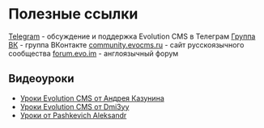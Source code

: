 # Полезные ссылки

[Telegram](https://t.me/evo_cms) - обсуждение и поддержка Evolution CMS в Телеграм
[Группа ВК](https://vk.com/evolutioncms) - группа ВКонтакте
[community.evocms.ru](https://community.evocms.ru/) - сайт русскоязычного сообщества
[forum.evo.im](https://forum.evo.im/) - англоязычный форум

## Видеоуроки

- [Уроки Evolution CMS от Андрея Казунина](https://www.youtube.com/c/evolutionlessons)
- [Уроки Evolution CMS от Dmi3yy](https://www.youtube.com/c/EvolutionCMS2)
- [Уроки от Pashkevich Aleksandr](https://www.youtube.com/c/PashkevichAleksandr)
